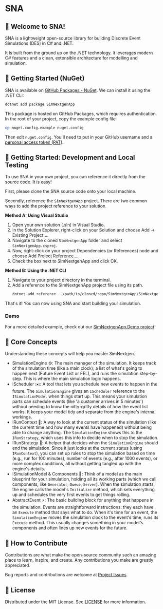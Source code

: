 # SNA

## 👋 Welcome to SNA!

SNA is a lightweight open-source library for building Discrete Event Simulations (DES) in C# and .NET. 

It is built from the ground up on the .NET technology. It leverages modern C# features and a clean, extensible architecture for modelling and simulation.

## 🚀 Getting Started (NuGet)

SNA is available on [GitHub Packages - NuGet](https://github.com/gcl-team/SNA/pkgs/nuget/SimNextGenApp). We can install it using the .NET CLI:

```bash
dotnet add package SimNextgenApp
```

This package is hosted on GitHub Packages, which requires authentication. In the root of your project, copy the example config file

```bash
cp nuget.config.example nuget.config
```

Then edit `nuget.config`. You'll need to put in your GitHub username and a [personal access token (PAT)](https://github.com/settings/tokens).

## 🚀 Getting Started: Development and Local Testing

To use SNA in your own project, you can reference it directly from the source code. It is easy!

First, please clone the SNA source code onto your local machine.

Secondly, reference the `SimNextgenApp` project. There are two common ways to add the project reference to your solution.

**Method A: Using Visual Studio**

1. Open your own solution (.sln) in Visual Studio.
2. In the Solution Explorer, right-click on your Solution and choose Add -> Existing Project....
3. Navigate to the cloned `SimNextgenApp` folder and select `SimNextgenApp.csproj`.
4. Now, right-click on your project Dependencies (or References) node and choose Add Project Reference....
5. Check the box next to SimNextgenApp and click OK.

**Method B: Using the .NET CLI**

1. Navigate to your project directory in the terminal.
2. Add a reference to the SimNextgenApp project file using its path.
   ```bash
   dotnet add reference ../path/to/cloned/repo/SimNextgenApp/SimNextgenApp.csproj
   ```

That's it! You can now using SNA and start building your simulation.

### Demo

For a more detailed example, check out our [SimNextgenApp.Demo project](https://github.com/gcl-team/SNA/tree/main/SimNextgenApp.Demo)!

## 🧠 Core Concepts

Understanding these concepts will help you master SimNextgen.

- SimulationEngine ⚙️: The main manager of the simulation. It keeps track of the simulation time (like a main clock), a list of what's going to happen next (Future Event List or FEL), and runs the simulation step-by-step. This is where the main simulation logic happens.
- IScheduler ✉️: A tool that lets you schedule new events to happen in the future. The `SimulationEngine` gives an `IScheduler` reference to the `ISimulationModel` when things start up. This means your simulation parts can schedule events (like 'a customer arrives in 5 minutes') without needing to know the nitty-gritty details of how the event list works. It keeps your model tidy and separate from the engine's internal workings.
- IRunContext 🔎: A way to look at the current status of the simulation (like the current time and how many events have happened) without being able to change anything. The `SimulationEngine` shows this to the `IRunStrategy`, which uses this info to decide when to stop the simulation.
- IRunStrategy 🏁: A helper that decides when the `SimulationEngine` should end the simulation. Since it just looks at the current status (using `IRunContext`), you can set up rules to stop the simulation based on time (e.g., run for 100 minutes), number of events (e.g., after 1000 events), or more complex conditions, all without getting tangled up with the engine's details.
- ISimulationModel & Components 🧱: Think of a model as the main blueprint for your simulation, holding all its working parts (which we call components, like `Generator`, `Queue`, `Server`). When the simulation starts, the engine calls the model's `Initialize` method, which sets everything up and schedules the very first events to get things rolling.
- AbstractEvent ⚡: The basic building block for anything that happens in the simulation. Events are straightforward instructions: they each have an `Execute` method that says what to do. When it's time for an event, the `SimulationEngine` moves the simulation clock to the event's time, runs its `Execute` method. This usually changes something in your model's components and often lines up new events for the future.

## 🤝 How to Contribute

Contributions are what make the open-source community such an amazing place to learn, inspire, and create. Any contributions you make are greatly appreciated.

Bug reports and contributions are welcome at [Project Issues](https://github.com/gcl-team/SNA/issues).

## 📜 License
Distributed under the MIT License. See [LICENSE](https://github.com/gcl-team/SNA/blob/main/LICENSE) for more information.
